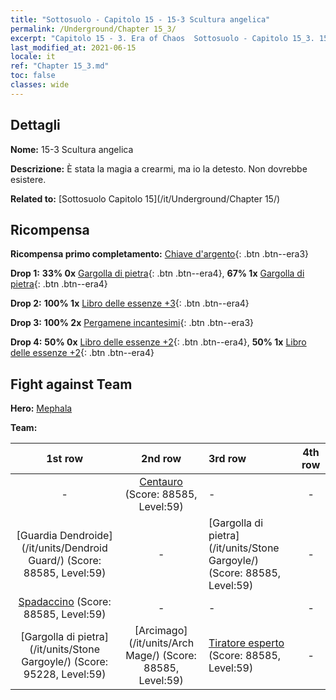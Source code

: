 ```yaml
---
title: "Sottosuolo - Capitolo 15 - 15-3 Scultura angelica"
permalink: /Underground/Chapter 15_3/
excerpt: "Capitolo 15 - 3. Era of Chaos  Sottosuolo - Capitolo 15_3. 15-3 Scultura angelica"
last_modified_at: 2021-06-15
locale: it
ref: "Chapter 15_3.md"
toc: false
classes: wide
---
```


## Dettagli

 **Nome:** 15-3 Scultura angelica

 **Descrizione:** È stata la magia a crearmi, ma io la detesto. Non dovrebbe esistere.

 **Related to:** [Sottosuolo Capitolo 15](/it/Underground/Chapter 15/)

## Ricompensa

 **Ricompensa primo completamento:** [Chiave d'argento](/ItemsIT/con_693/){: .btn .btn--era3}

 **Drop 1:** **33% 0x** [Gargolla di pietra](/ItemsIT/unt_236/){: .btn .btn--era4}, **67% 1x** [Gargolla di pietra](/ItemsIT/unt_236/){: .btn .btn--era4}

 **Drop 2:** **100% 1x** [Libro delle essenze +3](/ItemsIT/mat_60/){: .btn .btn--era4}

 **Drop 3:** **100% 2x** [Pergamene incantesimi](/ItemsIT/con_694/){: .btn .btn--era3}

 **Drop 4:** **50% 0x** [Libro delle essenze +2](/ItemsIT/mat_53/){: .btn .btn--era4}, **50% 1x** [Libro delle essenze +2](/ItemsIT/mat_53/){: .btn .btn--era4}


## Fight against Team
 **Hero:** [Mephala](/it/heroes/Mephala/)

 **Team:**


  | 1st row | 2nd row | 3rd row | 4th row |
  |:----:|:----:|:----|:----:|
  | - | [Centauro](/it/units/Centaur/) (Score: 88585, Level:59)  | - | - |
  | [Guardia Dendroide](/it/units/Dendroid Guard/) (Score: 88585, Level:59)  | - | [Gargolla di pietra](/it/units/Stone Gargoyle/) (Score: 88585, Level:59)  | - |
  | [Spadaccino](/it/units/Swordsman/) (Score: 88585, Level:59)  | - | - | - |
  | [Gargolla di pietra](/it/units/Stone Gargoyle/) (Score: 95228, Level:59)  | [Arcimago](/it/units/Arch Mage/) (Score: 88585, Level:59)  | [Tiratore esperto](/it/units/Sharpshooter/) (Score: 88585, Level:59)  | - |



